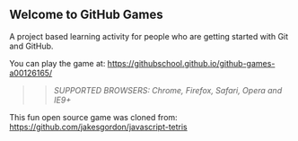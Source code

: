 ## Welcome to GitHub Games

A project based learning activity for people who are getting started with Git and GitHub.

You can play the game at: https://githubschool.github.io/github-games-a00126165/

>> _*SUPPORTED BROWSERS*: Chrome, Firefox, Safari, Opera and IE9+_

This fun open source game was cloned from: https://github.com/jakesgordon/javascript-tetris
